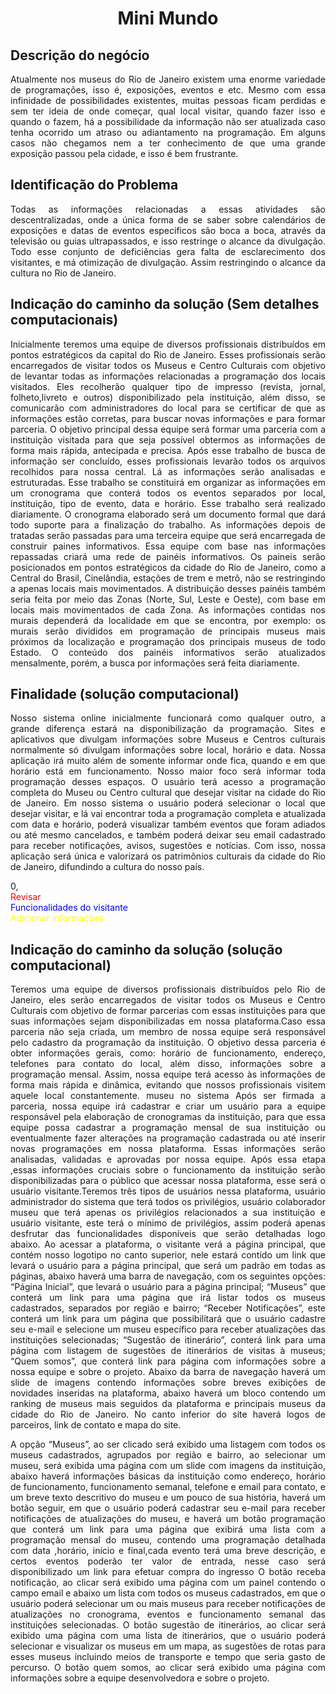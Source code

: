 <h1 align="center">Mini Mundo</h1>

<h2>Descrição do negócio</h2>

<p align="justify">Atualmente nos museus do Rio de Janeiro existem uma enorme variedade de programações, isso é, exposições, eventos e etc. Mesmo com essa infinidade de possibilidades existentes, muitas pessoas ficam perdidas e sem ter ideia de onde começar, qual local visitar, quando fazer isso e quando o fazem, há a possibilidade da informação não ser atualizada caso tenha ocorrido um atraso ou adiantamento na programação.  Em alguns casos não chegamos nem a ter conhecimento de que uma grande exposição passou pela cidade, e isso é bem frustrante. </p>


<h2>Identificação do Problema</h2>

<p align="justify">Todas as informações relacionadas a essas atividades são descentralizadas, onde a única forma de se saber sobre calendários de exposições e datas de eventos específicos são boca a boca, através da televisão ou guias ultrapassados, e isso restringe o alcance da divulgação. Todo esse conjunto de deficiências gera falta de esclarecimento dos visitantes, e má otimização de divulgação. Assim restringindo o alcance da cultura no Rio de Janeiro.</p>



<h2>Indicação do caminho da solução (Sem detalhes computacionais)</h2>

<p align="justify">Inicialmente teremos uma equipe de diversos profissionais distribuídos em pontos estratégicos da capital do Rio de Janeiro. Esses profissionais serão encarregados de visitar todos os Museus e Centro Culturais com objetivo de levantar todas as informações relacionadas a programação dos locais visitados. Eles recolherão qualquer tipo de impresso (revista, jornal, folheto,livreto e outros) disponibilizado pela instituição, além disso, se comunicarão com administradores do local para se certificar de que as informações estão corretas, para buscar novas informações e para formar parceria. O objetivo principal dessa equipe será formar uma parceria com a instituição visitada para que seja possível obtermos as informações de forma mais rápida, antecipada e precisa. Após esse trabalho de busca de informação ser concluído, esses profissionais levarão todos os arquivos recolhidos para nossa central. Lá as informações serão analisadas e estruturadas. Esse trabalho se constituirá em organizar as informações em um cronograma que conterá todos os eventos separados por local, instituição, tipo de evento, data e horário. Esse trabalho será realizado diariamente. O cronograma elaborado será um documento formal que dará todo suporte para a finalização do trabalho.
 As informações depois de tratadas serão passadas para uma terceira equipe que será encarregada de construir paines informativos. Essa equipe com base nas informações repassadas criará uma rede de painéis informativos. Os paineis serão posicionados em pontos estratégicos da cidade do Rio de Janeiro, como a Central do Brasil, Cinelândia, estações de trem e metrô, não se restringindo a apenas locais mais movimentados. A distribuição desses painéis também seria feita por meio das Zonas (Norte, Sul, Leste e Oeste), com base em locais mais movimentados de cada Zona. As informações contidas nos murais dependerá da localidade em que se encontra, por exemplo: os murais serão divididos em programação de principais museus mais próximos da localização e programação dos principais museus de todo Estado. 
O conteúdo dos painéis informativos serão atualizados mensalmente, porém, a busca por informações será feita diariamente.</p>

<h2>Finalidade (solução computacional)</h2>

<p align="justify">Nosso sistema online inicialmente funcionará como qualquer outro, a grande diferença estará na disponibilização da programação. Sites e aplicativos que divulgam informações sobre Museus e Centros culturais normalmente só divulgam informações sobre local, horário e data. Nossa aplicação irá muito além de somente informar onde fica, quando e em que horário está em funcionamento. Nosso maior foco será informar toda programação desses espaços. O usuário terá acesso a programação completa do Museu ou Centro cultural que desejar visitar na cidade do Rio de Janeiro. Em nosso sistema o usuário poderá selecionar o local que desejar visitar, e lá vai encontrar toda a programação completa e atualizada com data e horário, poderá visualizar também eventos que foram adiados ou até mesmo cancelados, e também poderá deixar seu email cadastrado para receber notificações, avisos, sugestões e notícias. Com isso, nossa aplicação será única e valorizará os patrimônios culturais da cidade do Rio de Janeiro, difundindo a cultura do nosso país.</p>

0,<br>
<font color="#FF0000">Revisar</font><br>
<font color="blue">Funcionalidades do visitante</font><br>
<font color="yellow">Adicionar informações</font><br>

<h2>Indicação do caminho da solução (solução computacional)</h2>

<p align="justify">Teremos uma equipe de diversos profissionais distribuídos pelo Rio de Janeiro, eles serão encarregados de visitar todos os Museus e Centro Culturais com objetivo de formar parcerias com essas instituições para que suas informações sejam disponibilizadas em nossa plataforma.Caso essa parceria não seja criada, um membro de nossa equipe será responsável pelo cadastro da programação da instituição. O objetivo dessa parceria é obter informações gerais, como: horário de funcionamento, endereço, telefones para contato do local, além disso, informações sobre a programação mensal. Assim, nossa equipe terá acesso às informações de forma mais rápida e dinâmica, evitando que nossos profissionais visitem aquele local constantemente. museu no sistema Após ser firmada a parceria, nossa equipe irá cadastrar e criar  um usuário para a equipe responsável pela elaboração de cronogramas da instituição, para que essa equipe possa cadastrar a programação mensal de sua instituição ou eventualmente fazer alterações na programação cadastrada ou até inserir novas programações em nossa plataforma. Essas informações serão analisadas, validadas e aprovadas por nossa equipe. Após essa etapa ,essas informações cruciais sobre o funcionamento da instituição serão disponibilizadas para o público que acessar nossa plataforma, esse será o usuário visitante.Teremos três tipos de usuários nessa plataforma, usuário administrador do sistema que terá todos os privilégios, usuário colaborador museu que terá apenas os privilégios relacionados a sua instituição e usuário visitante, este terá o mínimo de privilégios, assim poderá apenas desfrutar das funcionalidades disponíveis que serão detalhadas logo abaixo.
Ao acessar a plataforma, o visitante verá a página principal, que contém nosso logotipo no canto superior, nele estará contido um link que levará o usuário para a página principal, que será um padrão em todas as páginas, abaixo haverá uma barra de navegação, com os seguintes opções: “Página Inicial”, que levará o usuário para a página principal; “Museus” que conterá um link para uma página que irá listar todos os museus cadastrados, separados por região e bairro; “Receber Notificações”, este conterá um link para um página que possibilitará que o usuário cadastre seu e-mail e selecione um museu específico para receber atualizações das instituições selecionadas; “Sugestão de itinerário”, conterá link para uma página com listagem de sugestões de itinerários de visitas à museus; “Quem somos”, que conterá link para  página com informações sobre a nossa equipe e sobre o projeto. Abaixo da barra de navegação haverá um slide de imagens contendo informações sobre breves exibições de novidades inseridas na plataforma, abaixo haverá um bloco contendo um ranking de museus mais seguidos da plataforma e principais museus da cidade do Rio de Janeiro. No canto inferior do site haverá logos de parceiros, link de contato e mapa do site.</p>

<p align="justify">A opção “Museus”, ao ser clicado será exibido uma listagem com todos os museus cadastrados, agrupados por região e bairro, ao selecionar um museu, será exibida uma página com um slide com imagens da instituição, abaixo haverá informações básicas da instituição como endereço, horário de funcionamento, funcionamento semanal, telefone e email para contato, e um breve texto descritivo do museu e um pouco de sua história,  haverá um botão seguir, em que o usuário poderá cadastrar seu e-mail para receber notificações de atualizações do museu, e haverá um botão programação que conterá um link para uma página que exibirá uma lista com a  programação mensal do museu, contendo uma programação detalhada com data ,horário, início e final,cada evento terá uma breve descrição, e certos eventos  poderão ter valor de entrada, nesse caso será disponibilizado um link para efetuar compra do ingresso
 O botão receba notificação, ao clicar será exibido uma página com um painel contendo o campo email e abaixo um lista com todos os museus cadastrados, em que o usuário poderá selecionar um ou mais museus para receber notificações de atualizações no cronograma, eventos e funcionamento semanal das instituições selecionadas. 
O botão sugestão de itinerários, ao clicar será exibido uma página com uma lista de itinerários, que o usuário poderá selecionar e visualizar os museus em um mapa, as sugestões de rotas para esses museus incluindo meios de transporte e tempo que seria gasto de percurso.
O botão quem somos, ao clicar será exibido uma página com informações sobre a equipe desenvolvedora e sobre o projeto.</p>



